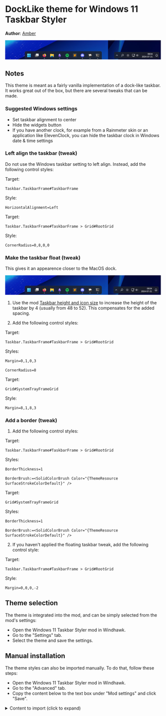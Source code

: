 # DockLike theme for Windows 11 Taskbar Styler

**Author**: [Amber](https://github.com/AmberWat)

![Screenshot of taskbar](screenshot.png)

## Notes

This theme is meant as a fairly vanilla implementation of a dock-like taskbar. It works great out of the box, but there are several tweaks that can be made.

### Suggested Windows settings

- Set taskbar alignment to center
- Hide the widgets button
- If you have another clock, for example from a Rainmeter skin or an application like ElevenClock, you can hide the taskbar clock in Windows date & time settings 

### Left align the taskbar (tweak)

Do not use the Windows taskbar setting to left align. Instead, add the following control styles:

Target:
```
Taskbar.TaskbarFrame#TaskbarFrame
```
Style:
```
HorizontalAlignment=Left
```

Target:
```
Taskbar.TaskbarFrame#TaskbarFrame > Grid#RootGrid
```
Style:
```
CornerRadius=0,8,0,0
```

### Make the taskbar float (tweak)

This gives it an appearence closer to the MacOS dock.

![Screenshot of floating taskbar](screenshot_floating.png)

1. Use the mod [Taskbar height and icon size](https://windhawk.net/mods/taskbar-icon-size) to increase the height of the taskbar by 4 (usually from 48 to 52). This compensates for the added spacing.

2. Add the following control styles:

Target:
```
Taskbar.TaskbarFrame#TaskbarFrame > Grid#RootGrid
```
Styles:
```
Margin=0,1,0,3
```
```
CornerRadius=8
```

Target:
```
Grid#SystemTrayFrameGrid
```
Style:
```
Margin=8,1,8,3
```

### Add a border (tweak)

1. Add the following control styles:

Target:
```
Taskbar.TaskbarFrame#TaskbarFrame > Grid#RootGrid
```
Styles:
```
BorderThickness=1
```
```
BorderBrush:=<SolidColorBrush Color="{ThemeResource SurfaceStrokeColorDefault}" />
```

Target:
```
Grid#SystemTrayFrameGrid
```
Styles:
```
BorderThickness=1
```
```
BorderBrush:=<SolidColorBrush Color="{ThemeResource SurfaceStrokeColorDefault}" />
```

2. If you haven't applied the floating taskbar tweak, add the following control style:

Target:
```
Taskbar.TaskbarFrame#TaskbarFrame > Grid#RootGrid
```
Style:
```
Margin=0,0,0,-2
```

## Theme selection

The theme is integrated into the mod, and can be simply selected from the mod's
settings:

* Open the Windows 11 Taskbar Styler mod in Windhawk.
* Go to the "Settings" tab.
* Select the theme and save the settings.

## Manual installation

The theme styles can also be imported manually. To do that, follow these steps:

* Open the Windows 11 Taskbar Styler mod in Windhawk.
* Go to the "Advanced" tab.
* Copy the content below to the text box under "Mod settings" and click "Save".

<details>
<summary>Content to import (click to expand)</summary>

```json
{
  "controlStyles[0].target": "Taskbar.TaskbarFrame#TaskbarFrame",
  "controlStyles[0].styles[0]": "Width=Auto",
  "controlStyles[0].styles[1]": "HorizontalAlignment=Center",
  "controlStyles[0].styles[2]": "Margin=0,0,275,0",

  "controlStyles[1].target": "Taskbar.TaskbarFrame#TaskbarFrame > Grid#RootGrid",
  "controlStyles[1].styles[0]": "Background:=<AcrylicBrush TintColor=\"{ThemeResource SystemChromeAltHighColor}\" TintOpacity=\"0.8\" FallbackColor=\"{ThemeResource SystemChromeLowColor}\" />",
  "controlStyles[1].styles[1]": "Padding=2,0,2,2",
  "controlStyles[1].styles[2]": "CornerRadius=8,8,0,0",
  "controlStyles[1].styles[3]": "BorderBrush:=<SolidColorBrush Color=\"{ThemeResource SurfaceStrokeColorDefault}\" />",
  "controlStyles[1].styles[4]": "Margin=0,0,0,-2",
  "controlStyles[1].styles[5]": "HorizontalAlignment=Center",

  "controlStyles[2].target": "Rectangle#BackgroundStroke",
  "controlStyles[2].styles[0]": "Visibility=Collapsed",

  "controlStyles[3].target": "Taskbar.AugmentedEntryPointButton#AugmentedEntryPointButton > Taskbar.TaskListButtonPanel#ExperienceToggleButtonRootPanel",
  "controlStyles[3].styles[0]": "Margin=0",

  "controlStyles[4].target": "Grid#SystemTrayFrameGrid",
  "controlStyles[4].styles[0]": "Background:=<AcrylicBrush TintColor=\"{ThemeResource SystemChromeAltHighColor}\" TintOpacity=\"0.8\" FallbackColor=\"{ThemeResource SystemChromeLowColor}\" />",
  "controlStyles[4].styles[1]": "Margin=8,0,8,0",
  "controlStyles[4].styles[2]": "CornerRadius=8,8,0,0",
  "controlStyles[4].styles[3]": "BorderBrush:=<SolidColorBrush Color=\"{ThemeResource SurfaceStrokeColorDefault}\" />",
  "controlStyles[4].styles[4]": "Padding=4,4,0,4",

  "controlStyles[5].target": "SystemTray.ChevronIconView",
  "controlStyles[5].styles[0]": "Padding=0",

  "controlStyles[6].target": "SystemTray.NotifyIconView#NotifyItemIcon",
  "controlStyles[6].styles[0]": "Padding=0",

  "controlStyles[7].target": "SystemTray.OmniButton",
  "controlStyles[7].styles[0]": "Padding=0",

  "controlStyles[8].target": "SystemTray.CopilotIcon",
  "controlStyles[8].styles[0]": "Padding=0",

  "controlStyles[9].target": "SystemTray.OmniButton#NotificationCenterButton > Grid > ContentPresenter > ItemsPresenter > StackPanel > ContentPresenter > systemtray:IconView#SystemTrayIcon > Grid",
  "controlStyles[9].styles[0]": "Padding=4,0,4,0",

  "controlStyles[10].target": "SystemTray.Stack#ShowDesktopStack",
  "controlStyles[10].styles[0]": "Visibility=Visible",

  "controlStyles[11].target": "SystemTray.IconView#SystemTrayIcon > Grid#ContainerGrid > ContentPresenter#ContentPresenter > Grid#ContentGrid > SystemTray.TextIconContent > Grid#ContainerGrid",
  "controlStyles[11].styles[0]": "Padding=0",

  "controlStyles[12].target": "SystemTray.StackListView#IconStack > ItemsPresenter > StackPanel > ContentPresenter > SystemTray.IconView#SystemTrayIcon",
  "controlStyles[12].styles[0]": "Padding=0",

  "controlStyles[13].target": "Rectangle#BackgroundFill",
  "controlStyles[13].styles[0]": "Visibility=Collapsed"
}
```
</details>
